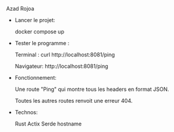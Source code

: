 Azad Rojoa

- Lancer le projet:

  docker compose up

- Tester le programme :

  Terminal : curl http://localhost:8081/ping

  Navigateur: http://localhost:8081/ping

- Fonctionnement:

  Une route "Ping" qui montre tous les headers en format JSON.

  Toutes les autres routes renvoit une erreur 404.

- Technos:

  Rust
  Actix
  Serde
  hostname
